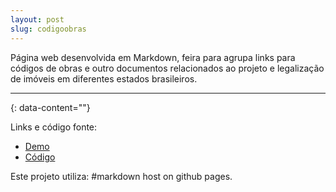 ```yaml
---
layout: post
slug: codigoobras
---
```


Página web desenvolvida em Markdown, feira para agrupa links para códigos de obras e outro documentos relacionados ao projeto e legalização de imóveis em diferentes estados brasileiros.

---
{: data-content=""}

Links e código fonte:
- [Demo](https://izichtl.github.io/codigo-de-obras-do-brasil/)
- [Código](https://github.com/izichtl/codigo-de-obras-do-brasil)

Este projeto utiliza: #markdown host on github pages.



